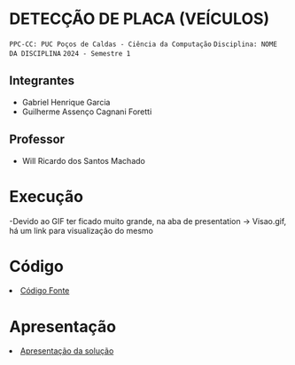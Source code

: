 # DETECÇÃO DE PLACA (VEÍCULOS)

`PPC-CC: PUC Poços de Caldas - Ciência da Computação`
`Disciplina: NOME DA DISCIPLINA`
`2024 - Semestre 1`

## Integrantes

- Gabriel Henrique Garcia
- Guilherme Assenço Cagnani Foretti

## Professor

- Will Ricardo dos Santos Machado
# Execução

-Devido ao GIF ter ficado muito grande, na aba de presentation -> Visao.gif, há um link para visualização do mesmo

# Código

<li><a href="src/README.md"> Código Fonte</a></li>

# Apresentação

<li><a href="presentation/README.md"> Apresentação da solução</a></li>
